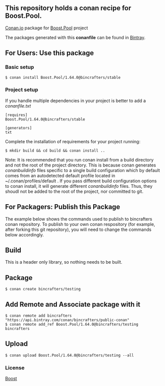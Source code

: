 ## This repository holds a conan recipe for Boost.Pool.

[Conan.io](https://conan.io) package for [Boost.Pool](https://github.com/Boostorg/Pool) project

The packages generated with this **conanfile** can be found in [Bintray](https://bintray.com/bincrafters/public-conan/Boost.Pool%3Abincrafters).

## For Users: Use this package

### Basic setup

    $ conan install Boost.Pool/1.64.0@bincrafters/stable

### Project setup

If you handle multiple dependencies in your project is better to add a *conanfile.txt*

    [requires]
    Boost.Pool/1.64.0@bincrafters/stable

    [generators]
    txt

Complete the installation of requirements for your project running:</small></span>

    $ mkdir build && cd build && conan install ..
	
Note: It is recommended that you run conan install from a build directory and not the root of the project directory.  This is because conan generates *conanbuildinfo* files specific to a single build configuration which by default comes from an autodetected default profile located in ~/.conan/profiles/default .  If you pass different build configuration options to conan install, it will generate different *conanbuildinfo* files.  Thus, they shoudl not be added to the root of the project, nor committed to git. 

## For Packagers: Publish this Package

The example below shows the commands used to publish to bincrafters conan repository. To publish to your own conan respository (for example, after forking this git repository), you will need to change the commands below accordingly. 

## Build  

This is a header only library, so nothing needs to be built.

## Package 

    $ conan create bincrafters/testing
	
## Add Remote and Associate package with it

	$ conan remote add bincrafters "https://api.bintray.com/conan/bincrafters/public-conan"
	$ conan remote add_ref Boost.Pool/1.64.0@bincrafters/testing bincrafters

## Upload

    $ conan upload Boost.Pool/1.64.0@bincrafters/testing --all

### License
[Boost](LICENSE)
